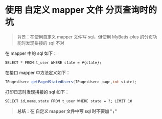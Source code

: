 # 使用 自定义 mapper 文件 分页查询时的坑

> 背景：在使用自定义 mapper 文件写 sql，但使用 MyBatis-plus 的分页功能时发现拼接的 sql 不对

在 mapper 中的 sql 如下：

```xml
SELECT * FROM t_user WHERE state = #{state};
```

在接口 mapper 中方法定义如下：

```java
IPage<User> getPagedStatedUsers(IPage<User> page,int state);
```

打印日志时发现拼接的 sql 如下：

```xml
SELECT id,name,state FROM t_user WHERE state = ?; LIMIT 10
```

> **总结：在 自定义 mapper 文件中写 sql 时不要加 "`;`"**